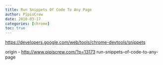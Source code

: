 ```yaml
---
title: Run Snippets Of Code To Any Page
author: PipisCrew
date: 2018-03-17
categories: [chrome]
toc: true
---
```


https://developers.google.com/web/tools/chrome-devtools/snippets

origin - http://www.pipiscrew.com/?p=13173 run-snippets-of-code-to-any-page